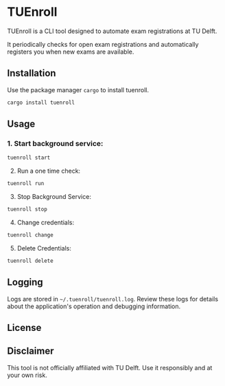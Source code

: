 # TUEnroll
TUEnroll is a CLI tool designed to automate exam registrations at TU Delft.

It periodically checks for open exam registrations and automatically registers you when new exams are available.

## Installation
Use the package manager `cargo` to install tuenroll.

```bash
cargo install tuenroll
```

## Usage
### 1. Start background service:
```bash
tuenroll start
```

2. Run a one time check:
```bash
tuenroll run
```

3. Stop Background Service:
```bash
tuenroll stop
```

4. Change credentials:
```bash
tuenroll change
```

5. Delete Credentials:
```bash
tuenroll delete
```

## Logging
Logs are stored in `~/.tuenroll/tuenroll.log`. Review these logs for details about the application's operation and debugging information.

## License

## Disclaimer
This tool is not officially affiliated with TU Delft. Use it responsibly and at your own risk.